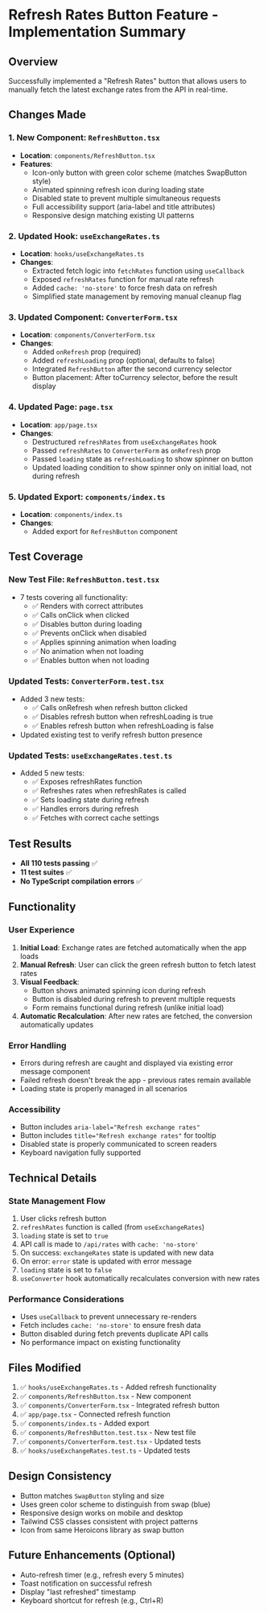 # Refresh Rates Button Feature - Implementation Summary

## Overview

Successfully implemented a "Refresh Rates" button that allows users to manually fetch the latest exchange rates from the API in real-time.

## Changes Made

### 1. New Component: `RefreshButton.tsx`

- **Location**: `components/RefreshButton.tsx`
- **Features**:
  - Icon-only button with green color scheme (matches SwapButton style)
  - Animated spinning refresh icon during loading state
  - Disabled state to prevent multiple simultaneous requests
  - Full accessibility support (aria-label and title attributes)
  - Responsive design matching existing UI patterns

### 2. Updated Hook: `useExchangeRates.ts`

- **Location**: `hooks/useExchangeRates.ts`
- **Changes**:
  - Extracted fetch logic into `fetchRates` function using `useCallback`
  - Exposed `refreshRates` function for manual rate refresh
  - Added `cache: 'no-store'` to force fresh data on refresh
  - Simplified state management by removing manual cleanup flag

### 3. Updated Component: `ConverterForm.tsx`

- **Location**: `components/ConverterForm.tsx`
- **Changes**:
  - Added `onRefresh` prop (required)
  - Added `refreshLoading` prop (optional, defaults to false)
  - Integrated `RefreshButton` after the second currency selector
  - Button placement: After toCurrency selector, before the result display

### 4. Updated Page: `page.tsx`

- **Location**: `app/page.tsx`
- **Changes**:
  - Destructured `refreshRates` from `useExchangeRates` hook
  - Passed `refreshRates` to `ConverterForm` as `onRefresh` prop
  - Passed `loading` state as `refreshLoading` to show spinner on button
  - Updated loading condition to show spinner only on initial load, not during refresh

### 5. Updated Export: `components/index.ts`

- **Location**: `components/index.ts`
- **Changes**:
  - Added export for `RefreshButton` component

## Test Coverage

### New Test File: `RefreshButton.test.tsx`

- 7 tests covering all functionality:
  - ✅ Renders with correct attributes
  - ✅ Calls onClick when clicked
  - ✅ Disables button during loading
  - ✅ Prevents onClick when disabled
  - ✅ Applies spinning animation when loading
  - ✅ No animation when not loading
  - ✅ Enables button when not loading

### Updated Tests: `ConverterForm.test.tsx`

- Added 3 new tests:
  - ✅ Calls onRefresh when refresh button clicked
  - ✅ Disables refresh button when refreshLoading is true
  - ✅ Enables refresh button when refreshLoading is false
- Updated existing test to verify refresh button presence

### Updated Tests: `useExchangeRates.test.ts`

- Added 5 new tests:
  - ✅ Exposes refreshRates function
  - ✅ Refreshes rates when refreshRates is called
  - ✅ Sets loading state during refresh
  - ✅ Handles errors during refresh
  - ✅ Fetches with correct cache settings

## Test Results

- **All 110 tests passing** ✅
- **11 test suites** ✅
- **No TypeScript compilation errors** ✅

## Functionality

### User Experience

1. **Initial Load**: Exchange rates are fetched automatically when the app loads
2. **Manual Refresh**: User can click the green refresh button to fetch latest rates
3. **Visual Feedback**:
   - Button shows animated spinning icon during refresh
   - Button is disabled during refresh to prevent multiple requests
   - Form remains functional during refresh (unlike initial load)
4. **Automatic Recalculation**: After new rates are fetched, the conversion automatically updates

### Error Handling

- Errors during refresh are caught and displayed via existing error message component
- Failed refresh doesn't break the app - previous rates remain available
- Loading state is properly managed in all scenarios

### Accessibility

- Button includes `aria-label="Refresh exchange rates"`
- Button includes `title="Refresh exchange rates"` for tooltip
- Disabled state is properly communicated to screen readers
- Keyboard navigation fully supported

## Technical Details

### State Management Flow

1. User clicks refresh button
2. `refreshRates` function is called (from `useExchangeRates`)
3. `loading` state is set to `true`
4. API call is made to `/api/rates` with `cache: 'no-store'`
5. On success: `exchangeRates` state is updated with new data
6. On error: `error` state is updated with error message
7. `loading` state is set to `false`
8. `useConverter` hook automatically recalculates conversion with new rates

### Performance Considerations

- Uses `useCallback` to prevent unnecessary re-renders
- Fetch includes `cache: 'no-store'` to ensure fresh data
- Button disabled during fetch prevents duplicate API calls
- No performance impact on existing functionality

## Files Modified

1. ✅ `hooks/useExchangeRates.ts` - Added refresh functionality
2. ✅ `components/RefreshButton.tsx` - New component
3. ✅ `components/ConverterForm.tsx` - Integrated refresh button
4. ✅ `app/page.tsx` - Connected refresh function
5. ✅ `components/index.ts` - Added export
6. ✅ `components/RefreshButton.test.tsx` - New test file
7. ✅ `components/ConverterForm.test.tsx` - Updated tests
8. ✅ `hooks/useExchangeRates.test.ts` - Updated tests

## Design Consistency

- Button matches `SwapButton` styling and size
- Uses green color scheme to distinguish from swap (blue)
- Responsive design works on mobile and desktop
- Tailwind CSS classes consistent with project patterns
- Icon from same Heroicons library as swap button

## Future Enhancements (Optional)

- Auto-refresh timer (e.g., refresh every 5 minutes)
- Toast notification on successful refresh
- Display "last refreshed" timestamp
- Keyboard shortcut for refresh (e.g., Ctrl+R)
